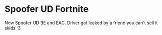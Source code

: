 # Spoofer UD Fortnite
New Spoofer UD BE and EAC. Driver got leaked by a friend you can't sell it skids :3




